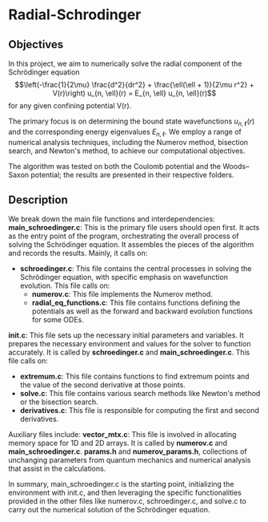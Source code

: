 # Radial-Schrodinger

## Objectives

In this project, we aim to numerically solve the radial component of the Schrödinger equation
$$\left(-\frac{1}{2\mu} \frac{d^2}{dr^2} + \frac{\ell(\ell + 1)}{2\mu r^2} + V(r)\right) u_{n, \ell}(r) = E_{n, \ell} u_{n, \ell}(r)$$
for any given confining potential V(r). 

The primary focus is on determining the bound state wavefunctions $u_{n, \ell}(r)$ and the corresponding energy eigenvalues $E_{n, \ell}$. We employ a range of numerical analysis techniques, including the Numerov method, bisection search, and Newton's method, to achieve our computational objectives. 

The algorithm was tested on both the Coulomb potential and the Woods–Saxon potential; the results are presented in their respective folders.

## Description

We break down the main file functions and interdependencies:
**main_schroedinger.c**: This is the primary file users should open first. It acts as the entry point of the program, orchestrating the overall process of solving the Schrödinger equation. It assembles the pieces of the algorithm and records the results. Mainly, it calls on:
- **schroedinger.c**: This file contains the central processes in solving the Schrödinger equation, with specific emphasis on wavefunction evolution. This file calls on:
  - **numerov.c**: This file implements the Numerov method.
  - **radial_eq_functions.c**: This file contains functions defining the potentials as well as the forward and backward evolution functions for some ODEs.

**init.c**: This file sets up the necessary initial parameters and variables. It prepares the necessary environment and values for the solver to function accurately. It is called by **schroedinger.c** and **main_schroedinger.c**. This file calls on:
- **extremum.c**: This file contains functions to find extremum points and the value of the second derivative at those points.
- **solve.c**: This file contains various search methods like Newton's method or the bisection search.
- **derivatives.c**: This file is responsible for computing the first and second derivatives.

Auxiliary files include:
**vector_mtx.c**: This file is involved in allocating memory space for 1D and 2D arrays. It is called by **numerov.c** and **main_schroedinger.c**.
**params.h** and **numerov_params.h**, collections of unchanging parameters from quantum mechanics and numerical analysis that assist in the calculations.

In summary, main_schroedinger.c is the starting point, initializing the environment with init.c, and then leveraging the specific functionalities provided in the other files like numerov.c, schroedinger.c, and solve.c to carry out the numerical solution of the Schrödinger equation.
